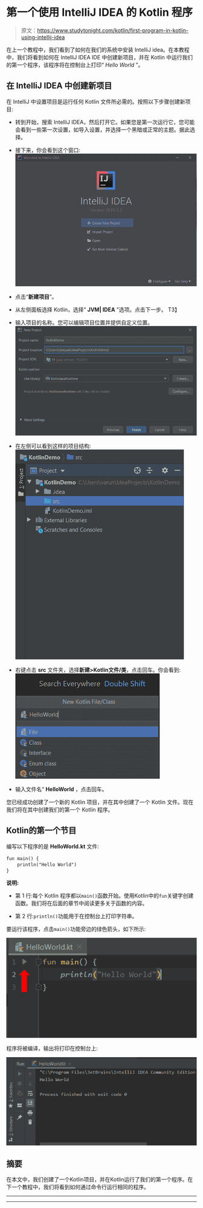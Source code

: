 # 第一个使用 IntelliJ IDEA 的 Kotlin 程序

> 原文：<https://www.studytonight.com/kotlin/first-program-in-kotlin-using-intellij-idea>

在上一个教程中，我们看到了如何在我们的系统中安装 IntelliJ idea。在本教程中，我们将看到如何在 IntelliJ IDEA IDE 中创建新项目，并在 Kotlin 中运行我们的第一个程序，该程序将在控制台上打印“ *Hello World* ”。

## 在 IntelliJ IDEA 中创建新项目

在 IntelliJ 中设置项目是运行任何 Kotlin 文件所必需的。按照以下步骤创建新项目:

*   转到开始，搜索 IntelliJ IDEA，然后打开它。如果您是第一次运行它，您可能会看到一些第一次设置，如导入设置，并选择一个黑暗或正常的主题。据此选择。

*   接下来，你会看到这个窗口:
    ![First program in Kotlin](img/0bbbee5d2c6e422e67621448338c1d27.png)

*   点击“**新建项目**”。

*   从左侧面板选择 Kotlin，选择“ **JVM| IDEA** ”选项。点击下一步。
    T3】

*   输入项目的名称。您可以编辑项目位置并提供自定义位置。
    ![First program in Kotlin](img/76d65962c9e651a88dc7756713b5d665.png)

*   在左侧可以看到这样的项目结构:
    ![First program in Kotlin](img/1c98d3353e247e3ce61c8091f569f504.png)

*   右键点击 **src** 文件夹，选择**新建>Kotlin文件/类**，点击回车。你会看到:
    ![First program in Kotlin](img/066085e7c038e375dd5bb940d1c84991.png)

*   输入文件名“ **HelloWorld** ，点击回车。

您已经成功创建了一个新的 Kotlin 项目，并在其中创建了一个 Kotlin 文件。现在我们将在其中创建我们的第一个 Kotlin 程序。

## Kotlin的第一个节目

编写以下程序的是 **HelloWorld.kt** 文件:

```
fun main() {
    println("Hello World")
}
```

**说明:**

*   第 1 行:每个 Kotlin 程序都以`main()`函数开始。使用Kotlin中的`fun`关键字创建函数。我们将在后面的章节中阅读更多关于函数的内容。

*   第 2 行:`println()`功能用于在控制台上打印字符串。

要运行该程序，点击`main()`功能旁边的绿色箭头，如下所示:

![First program in Kotlin](img/5e76732a45accaf3d1307d1620a70ded.png)

程序将被编译，输出将打印在控制台上:

![First program in Kotlin](img/5a50eeaea6e0f5383a5e6f6bc91c857b.png)

## 摘要

在本文中，我们创建了一个Kotlin项目，并在Kotlin运行了我们的第一个程序。在下一个教程中，我们将看到如何通过命令行运行相同的程序。

* * *

* * *